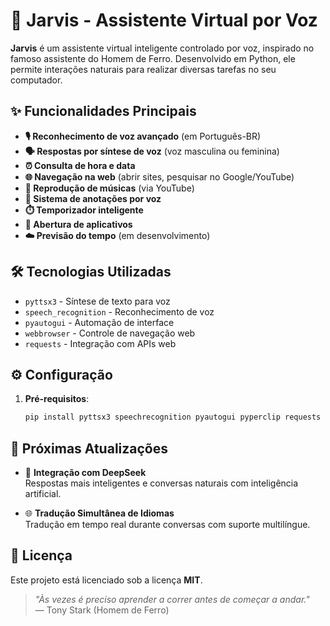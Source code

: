 # 🚀 Jarvis - Assistente Virtual por Voz

**Jarvis** é um assistente virtual inteligente controlado por voz, inspirado no famoso assistente do Homem de Ferro. Desenvolvido em Python, ele permite interações naturais para realizar diversas tarefas no seu computador.


## ✨ Funcionalidades Principais

- **🎙️ Reconhecimento de voz avançado** (em Português-BR)
- **🗣️ Respostas por síntese de voz** (voz masculina ou feminina)
- **⏰ Consulta de hora e data**
- **🌐 Navegação na web** (abrir sites, pesquisar no Google/YouTube)
- **🎵 Reprodução de músicas** (via YouTube)
- **📝 Sistema de anotações por voz**
- **⏱️ Temporizador inteligente**
- **📌 Abertura de aplicativos**
- **☁️ Previsão do tempo** (em desenvolvimento)

## 🛠️ Tecnologias Utilizadas

- `pyttsx3` - Síntese de texto para voz
- `speech_recognition` - Reconhecimento de voz
- `pyautogui` - Automação de interface
- `webbrowser` - Controle de navegação web
- `requests` - Integração com APIs web

## ⚙️ Configuração

1. **Pré-requisitos**:
   ```bash
   pip install pyttsx3 speechrecognition pyautogui pyperclip requests

## 🌟 Próximas Atualizações


- 🤖 **Integração com DeepSeek**  
  Respostas mais inteligentes e conversas naturais com inteligência artificial.

- 🌐 **Tradução Simultânea de Idiomas**  
  Tradução em tempo real durante conversas com suporte multilíngue.

## 📜 Licença  

Este projeto está licenciado sob a licença **MIT**.


> *"Às vezes é preciso aprender a correr antes de começar a andar."*  
> — Tony Stark (Homem de Ferro)  

